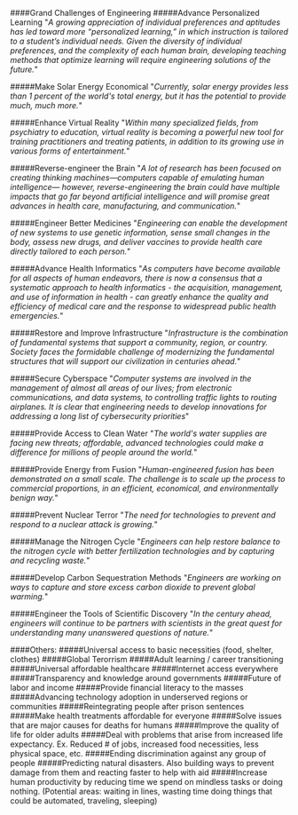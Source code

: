 ####Grand Challenges of Engineering
#####Advance Personalized Learning
"_A growing appreciation of individual preferences and aptitudes has led toward more “personalized learning,” in which instruction is tailored to a student’s individual needs. Given the diversity of individual preferences, and the complexity of each human brain, developing teaching methods that optimize learning will require engineering solutions of the future._"

#####Make Solar Energy Economical
"_Currently, solar energy provides less than 1 percent of the world's total energy, but it has the potential to provide much, much more._"

#####Enhance Virtual Reality
"_Within many specialized fields, from psychiatry to education, virtual reality is becoming a powerful new tool for training practitioners and treating patients, in addition to its growing use in various forms of entertainment._"

#####Reverse-engineer the Brain
"_A lot of research has been focused on creating thinking machines—computers capable of emulating human intelligence— however, reverse-engineering the brain could have multiple impacts that go far beyond artificial intelligence and will promise great advances in health care, manufacturing, and communication._"

#####Engineer Better Medicines
"_Engineering can enable the development of new systems to use genetic information, sense small changes in the body, assess new drugs, and deliver vaccines to provide health care directly tailored to each person._"

#####Advance Health Informatics
"_As computers have become available for all aspects of human endeavors, there is now a consensus that a systematic approach to health informatics - the acquisition, management, and use of information in health - can greatly enhance the quality and efficiency of medical care and the response to widespread public health emergencies._"

#####Restore and Improve Infrastructure
"_Infrastructure is the combination of fundamental systems that support a community, region, or country. Society faces the formidable challenge of modernizing the fundamental structures that will support our civilization in centuries ahead._"

#####Secure Cyberspace
"_Computer systems are involved in the management of almost all areas of our lives; from electronic communications, and data systems, to controlling traffic lights to routing airplanes. It is clear that engineering needs to develop innovations for addressing a long list of cybersecurity priorities_"

#####Provide Access to Clean Water
"_The world's water supplies are facing new threats; affordable, advanced technologies could make a difference for millions of people around the world._"

#####Provide Energy from Fusion
"_Human-engineered fusion has been demonstrated on a small scale. The challenge is to scale up the process to commercial proportions, in an efficient, economical, and environmentally benign way._"

#####Prevent Nuclear Terror
"_The need for technologies to prevent and respond to a nuclear attack is growing._"

#####Manage the Nitrogen Cycle
"_Engineers can help restore balance to the nitrogen cycle with better fertilization technologies and by capturing and recycling waste._"

#####Develop Carbon Sequestration Methods
"_Engineers are working on ways to capture and store excess carbon dioxide to prevent global warming._"

#####Engineer the Tools of Scientific Discovery
"_In the century ahead, engineers will continue to be partners with scientists in the great quest for understanding many unanswered questions of nature._"


####Others:
#####Universal access to basic necessities (food, shelter, clothes)
#####Global Terorrism
#####Adult learning / career transitioning
#####Universal affordable healthcare
#####Internet access everywhere
#####Transparency and knowledge around governments
#####Future of labor and income
#####Provide financial literacy to the masses
#####Advancing technology adoption in underserved regions or communities
#####Reintegrating people after prison sentences
#####Make health treatments affordable for everyone
#####Solve issues that are major causes for deaths for humans
#####Improve the quality of life for older adults
#####Deal with problems that arise from increased life expectancy. Ex. Reduced # of jobs, increased food necessities, less physical space, etc.
#####Ending discrimination against any group of people
#####Predicting natural disasters. Also building ways to prevent damage from them and reacting faster to help with aid
#####Increase human productivity by reducing time we spend on mindless tasks or doing nothing. (Potential areas: waiting in lines, wasting time doing things that could be automated, traveling, sleeping)